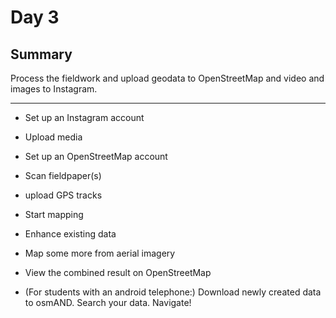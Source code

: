# Day 3

## Summary
Process the fieldwork and upload geodata to OpenStreetMap and video and images to Instagram.

----


- Set up an Instagram account
- Upload media

- Set up an OpenStreetMap account
- Scan fieldpaper(s)
- upload GPS tracks
- Start mapping
- Enhance existing data
- Map some more from aerial imagery

- View the combined result on OpenStreetMap
- (For students with an android telephone:) Download newly created data to osmAND. Search your data. Navigate!
